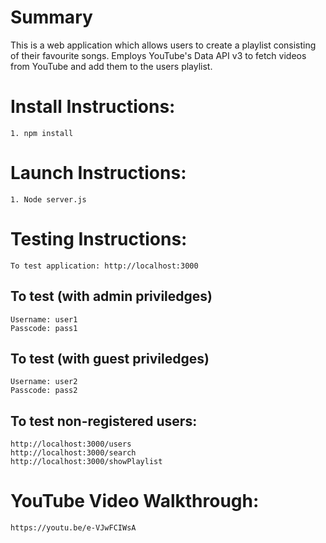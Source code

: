 # Summary
This is a web application which allows users to create a playlist consisting of their favourite songs.
Employs YouTube's Data API v3 to fetch videos from YouTube and add them to the users playlist.

# Install Instructions:
    1. npm install

# Launch Instructions:
    1. Node server.js

# Testing Instructions:
    To test application: http://localhost:3000
    
## To test (with admin priviledges) 
    Username: user1
    Passcode: pass1

## To test (with guest priviledges)
    Username: user2
    Passcode: pass2

## To test non-registered users:
    http://localhost:3000/users
    http://localhost:3000/search
    http://localhost:3000/showPlaylist

# YouTube Video Walkthrough: 
    https://youtu.be/e-VJwFCIWsA 